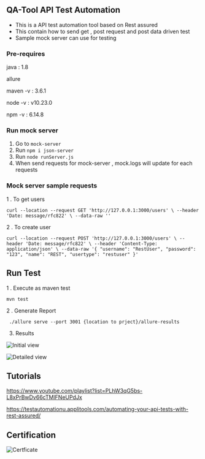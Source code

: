 ## QA-Tool API Test Automation

* This is a API test automation tool based on Rest assured 
* This contain how to send get , post request and post data driven test 
* Sample mock server can use for testing 

### Pre-requires 

java : 1.8

allure 

maven  -v : 3.6.1 

node -v : v10.23.0

npm -v : 6.14.8


### Run mock server

1. Go to ``mock-server``
2. Run ``npm i json-server``
3. Run ``node runServer.js``
3. When send requests for mock-server , mock.logs will update for each requests

### Mock server sample requests

1 . To get users 

``
curl --location --request GET 'http://127.0.0.1:3000/users' \
  --header 'Date: message/rfc822' \
  --data-raw '' 
``

2 . To create user 


``
curl --location --request POST 'http://127.0.0.1:3000/users' \
  --header 'Date: message/rfc822' \
  --header 'Content-Type: application/json' \
  --data-raw '{
          "username": "RestUser",
          "password": "123",
          "name": "REST",
          "usertype": "restuser"
  }'
  ``
  
## Run Test 

1 . Execute as maven test 

``mvn test ``

2 . Generate Report

`` ./allure serve --port 3001 {location to prject}/allure-results``

3. Results 

![Initial view](https://user-images.githubusercontent.com/29086284/186380755-eec1c057-574f-46c5-bae6-22fdac015730.png)

![Detailed view](https://user-images.githubusercontent.com/29086284/186380867-86cfcef0-c927-4aaa-9a43-0267a4cfa6dc.png)


## Tutorials 

https://www.youtube.com/playlist?list=PLhW3qG5bs-L8xPrBwDv66cTMlFNeUPdJx

https://testautomationu.applitools.com/automating-your-api-tests-with-rest-assured/

## Certification

![Certficate](https://user-images.githubusercontent.com/29086284/186381189-4ce39bb4-c857-41f6-b6fa-3e6624c35819.png)


